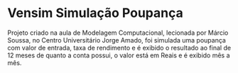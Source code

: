 # Vensim Simulação Poupança
 Projeto criado na aula de Modelagem Computacional, lecionada por Márcio Soussa, no Centro Universitário Jorge Amado, foi simulada uma poupança com valor de entrada, taxa de rendimento e é exibido o resultado ao final de 12 meses de quanto a conta possui, o valor está em Reais e é exibido mês a mês.
